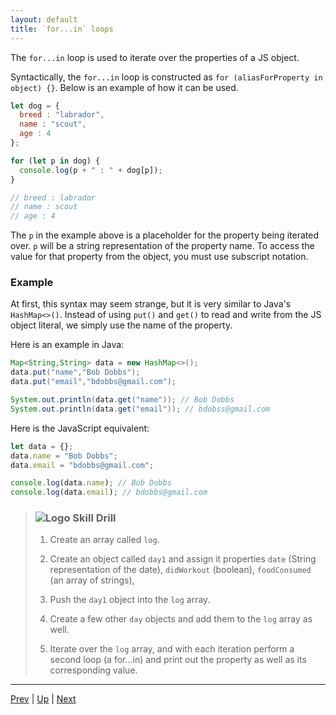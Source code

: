 ```yaml
---
layout: default
title: `for...in` loops
---
```

The `for...in` loop is used to iterate over the properties of a JS object.

Syntactically, the `for...in` loop is constructed as `for (aliasForProperty in object) {}`. Below is an example of how it can be used.

```js
let dog = {
  breed : "labrador",
  name : "scout",
  age : 4
};

for (let p in dog) {
  console.log(p + " : " + dog[p]);
}

// breed : labrador
// name : scout
// age : 4
```

The `p` in the example above is a placeholder for the property being iterated over. `p` will be a string representation of the property name. To access the value for that property from the object, you must use subscript notation.

### Example
At first, this syntax may seem strange, but it is very similar to Java's `HashMap<>()`. Instead of using `put()` and `get()` to read and write from the JS object literal, we simply use the name of the property.

Here is an example in Java:

```java
Map<String,String> data = new HashMap<>();
data.put("name","Bob Dobbs");
data.put("email","bdobbs@gmail.com");

System.out.println(data.get("name")); // Bob Dobbs
System.out.println(data.get("email")); // bdobss@gmail.com
```

Here is the JavaScript equivalent:

```js
let data = {};
data.name = "Bob Dobbs";
data.email = "bdobbs@gmail.com";

console.log(data.name); // Bob Dobbs
console.log(data.email); // bdobbs@gmail.com
```

> ### ![Logo](http://skilldistillery.com/downloads/sd_logo.jpg) Skill Drill
> 1. Create an array called `log`.  
>
> 1. Create an object called `day1` and assign it properties `date` (String representation of the date), `didWorkout` (boolean), `foodConsumed` (an array of strings),
>
> 1. Push the `day1` object into the `log` array.
>
> 1. Create a few other `day` objects and add them to the `log` array as well.
>
> 1. Iterate over the `log` array, and with each iteration perform a second loop (a for...in) and print out the property as well as its corresponding value.

<hr>

[Prev](manipulatingProperties.md) | [Up](README.md) | [Next](objectsAreKeyValuePairs-labs.md)

